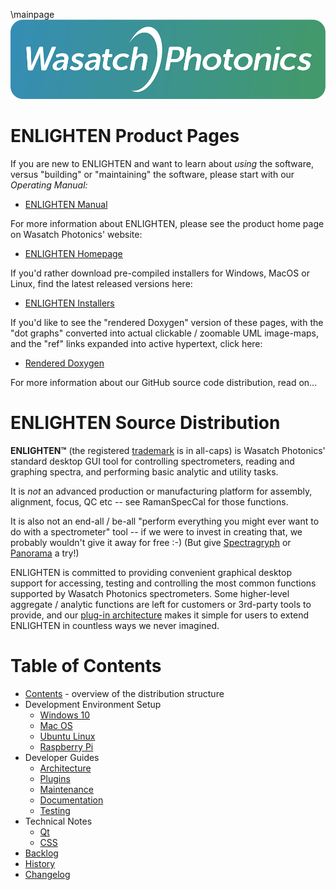 \mainpage
![Logo](docs/images/logo-1000px.png)

# ENLIGHTEN Product Pages

If you are new to ENLIGHTEN and want to learn about *using* the software, versus
"building" or "maintaining" the software, please start with our *Operating Manual:*

- [ENLIGHTEN Manual](https://wasatchphotonics.com/wp-content/uploads/ENLIGHTEN-Manual-3.0.pdf)

For more information about ENLIGHTEN, please see the product home page on 
Wasatch Photonics' website:

- [ENLIGHTEN Homepage](https://wasatchphotonics.com/product-category/software/)

If you'd rather download pre-compiled installers for Windows, MacOS or Linux, find
the latest released versions here:

- [ENLIGHTEN Installers](https://wasatchphotonics.com/binaries/apps/enlighten/)

If you'd like to see the "rendered Doxygen" version of these pages, with the "dot 
graphs" converted into actual clickable / zoomable UML image-maps, and the "ref"
links expanded into active hypertext, click here:

- [Rendered Doxygen](https://wasatchphotonics.com/api/ENLIGHTEN/)

For more information about our GitHub source code distribution, read on...

# ENLIGHTEN Source Distribution

**ENLIGHTEN&trade;** (the registered [trademark](https://trademarks.justia.com/873/08/enlighten-87308319.html)
is in all-caps) is Wasatch Photonics' standard desktop GUI tool for controlling 
spectrometers, reading and graphing spectra, and performing basic analytic and 
utility tasks.

It is _not_ an advanced production or manufacturing platform for assembly,
alignment, focus, QC etc -- see RamanSpecCal for those functions.

It is also not an end-all / be-all "perform everything you might ever want to
do with a spectrometer" tool -- if we were to invest in creating that, we 
probably wouldn't give it away for free :-)  (But give 
[Spectragryph](https://www.effemm2.de/spectragryph/) or 
[Panorama](https://www.labcognition.com/en/panorama.html) a try!)

ENLIGHTEN is committed to providing convenient graphical desktop support for
accessing, testing and controlling the most common functions supported by 
Wasatch Photonics spectrometers.  Some higher-level aggregate / analytic 
functions are left for customers or 3rd-party tools to provide, and our
[plug-in architecture](README_PLUGINS.md) makes it simple for users to
extend ENLIGHTEN in countless ways we never imagined.

# Table of Contents

- [Contents](README_CONTENTS.md) - overview of the distribution structure
- Development Environment Setup
    - [Windows 10](README_WINDOWS.md)
    - [Mac OS](README_MACOS.md)
    - [Ubuntu Linux](README_LINUX.md)
    - [Raspberry Pi](README_RPI.md)
- Developer Guides
    - [Architecture](README_ARCHITECTURE.md)
    - [Plugins](README_PLUGINS.md) 
    - [Maintenance](README_MAINTENANCE.md)
    - [Documentation](README_DOCUMENTATION.md)
    - [Testing](README_TESTING.md)
- Technical Notes
    - [Qt](README_QT.md)
    - [CSS](README_CSS.md)
- [Backlog](README_BACKLOG.md)
- [History](README_HISTORY.md)
- [Changelog](README_CHANGELOG.md)
